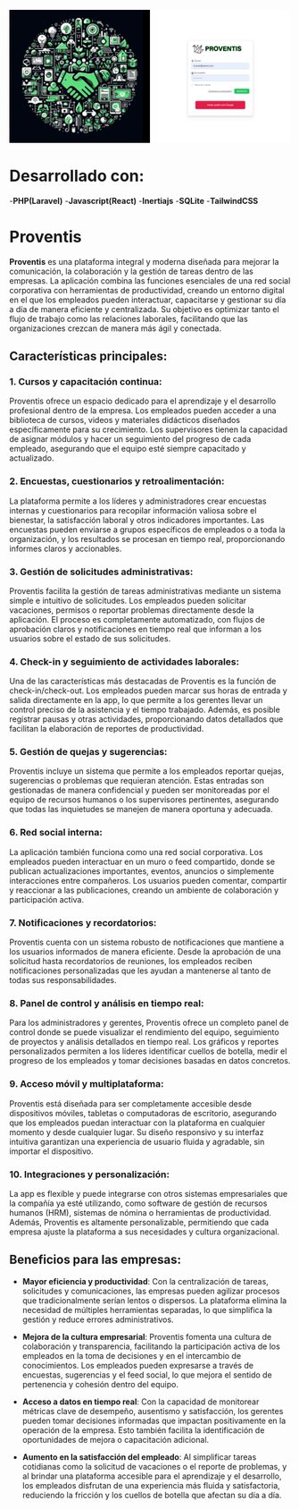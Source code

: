 
![App Proventis](./resources/js/Components/Img/Proventis.png)

# Desarrollado con:
-**PHP(Laravel)**
-**Javascript(React)**
-**Inertiajs**
-**SQLite**
-**TailwindCSS**


# Proventis

**Proventis** es una plataforma integral y moderna diseñada para mejorar la comunicación, la colaboración y la gestión de tareas dentro de las empresas. La aplicación combina las funciones esenciales de una red social corporativa con herramientas de productividad, creando un entorno digital en el que los empleados pueden interactuar, capacitarse y gestionar su día a día de manera eficiente y centralizada. Su objetivo es optimizar tanto el flujo de trabajo como las relaciones laborales, facilitando que las organizaciones crezcan de manera más ágil y conectada.

## Características principales:

### 1. Cursos y capacitación continua:
Proventis ofrece un espacio dedicado para el aprendizaje y el desarrollo profesional dentro de la empresa. Los empleados pueden acceder a una biblioteca de cursos, videos y materiales didácticos diseñados específicamente para su crecimiento. Los supervisores tienen la capacidad de asignar módulos y hacer un seguimiento del progreso de cada empleado, asegurando que el equipo esté siempre capacitado y actualizado.

### 2. Encuestas, cuestionarios y retroalimentación:
La plataforma permite a los líderes y administradores crear encuestas internas y cuestionarios para recopilar información valiosa sobre el bienestar, la satisfacción laboral y otros indicadores importantes. Las encuestas pueden enviarse a grupos específicos de empleados o a toda la organización, y los resultados se procesan en tiempo real, proporcionando informes claros y accionables.

### 3. Gestión de solicitudes administrativas:
Proventis facilita la gestión de tareas administrativas mediante un sistema simple e intuitivo de solicitudes. Los empleados pueden solicitar vacaciones, permisos o reportar problemas directamente desde la aplicación. El proceso es completamente automatizado, con flujos de aprobación claros y notificaciones en tiempo real que informan a los usuarios sobre el estado de sus solicitudes.

### 4. Check-in y seguimiento de actividades laborales:
Una de las características más destacadas de Proventis es la función de check-in/check-out. Los empleados pueden marcar sus horas de entrada y salida directamente en la app, lo que permite a los gerentes llevar un control preciso de la asistencia y el tiempo trabajado. Además, es posible registrar pausas y otras actividades, proporcionando datos detallados que facilitan la elaboración de reportes de productividad.

### 5. Gestión de quejas y sugerencias:
Proventis incluye un sistema que permite a los empleados reportar quejas, sugerencias o problemas que requieran atención. Estas entradas son gestionadas de manera confidencial y pueden ser monitoreadas por el equipo de recursos humanos o los supervisores pertinentes, asegurando que todas las inquietudes se manejen de manera oportuna y adecuada.

### 6. Red social interna:
La aplicación también funciona como una red social corporativa. Los empleados pueden interactuar en un muro o feed compartido, donde se publican actualizaciones importantes, eventos, anuncios o simplemente interacciones entre compañeros. Los usuarios pueden comentar, compartir y reaccionar a las publicaciones, creando un ambiente de colaboración y participación activa.

### 7. Notificaciones y recordatorios:
Proventis cuenta con un sistema robusto de notificaciones que mantiene a los usuarios informados de manera eficiente. Desde la aprobación de una solicitud hasta recordatorios de reuniones, los empleados reciben notificaciones personalizadas que les ayudan a mantenerse al tanto de todas sus responsabilidades.

### 8. Panel de control y análisis en tiempo real:
Para los administradores y gerentes, Proventis ofrece un completo panel de control donde se puede visualizar el rendimiento del equipo, seguimiento de proyectos y análisis detallados en tiempo real. Los gráficos y reportes personalizados permiten a los líderes identificar cuellos de botella, medir el progreso de los empleados y tomar decisiones basadas en datos concretos.

### 9. Acceso móvil y multiplataforma:
Proventis está diseñada para ser completamente accesible desde dispositivos móviles, tabletas o computadoras de escritorio, asegurando que los empleados puedan interactuar con la plataforma en cualquier momento y desde cualquier lugar. Su diseño responsivo y su interfaz intuitiva garantizan una experiencia de usuario fluida y agradable, sin importar el dispositivo.

### 10. Integraciones y personalización:
La app es flexible y puede integrarse con otros sistemas empresariales que la compañía ya esté utilizando, como software de gestión de recursos humanos (HRM), sistemas de nómina o herramientas de productividad. Además, Proventis es altamente personalizable, permitiendo que cada empresa ajuste la plataforma a sus necesidades y cultura organizacional.

## Beneficios para las empresas:

- **Mayor eficiencia y productividad**: Con la centralización de tareas, solicitudes y comunicaciones, las empresas pueden agilizar procesos que tradicionalmente serían lentos o dispersos. La plataforma elimina la necesidad de múltiples herramientas separadas, lo que simplifica la gestión y reduce errores administrativos.

- **Mejora de la cultura empresarial**: Proventis fomenta una cultura de colaboración y transparencia, facilitando la participación activa de los empleados en la toma de decisiones y en el intercambio de conocimientos. Los empleados pueden expresarse a través de encuestas, sugerencias y el feed social, lo que mejora el sentido de pertenencia y cohesión dentro del equipo.

- **Acceso a datos en tiempo real**: Con la capacidad de monitorear métricas clave de desempeño, ausentismo y satisfacción, los gerentes pueden tomar decisiones informadas que impactan positivamente en la operación de la empresa. Esto también facilita la identificación de oportunidades de mejora o capacitación adicional.

- **Aumento en la satisfacción del empleado**: Al simplificar tareas cotidianas como la solicitud de vacaciones o el reporte de problemas, y al brindar una plataforma accesible para el aprendizaje y el desarrollo, los empleados disfrutan de una experiencia más fluida y satisfactoria, reduciendo la fricción y los cuellos de botella que afectan su día a día.

